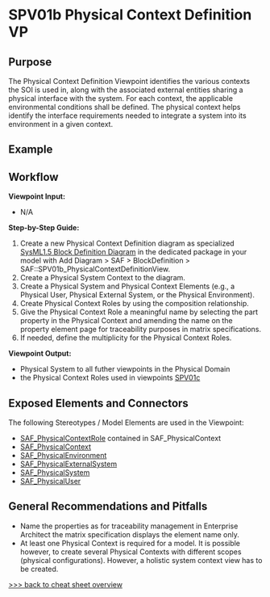 # SPV01b Physical Context Definition VP

## Purpose
The Physical Context Definition Viewpoint identifies the various contexts the SOI is used in, along with the associated external entities sharing a physical interface with the system. For each context, the applicable environmental conditions shall be defined. The physical context helps identify the interface requirements needed to integrate a system into its environment in a given context.

## Example

## Workflow
**Viewpoint Input:**
* N/A

**Step-by-Step Guide:**
1.	Create a new Physical Context Definition diagram as specialized [SysML1.5 Block Definition Diagram](https://sparxsystems.com/enterprise_architect_user_guide/16.1/modeling_languages/block_definition_diagrams.html) in the dedicated package in your model with Add Diagram > SAF > BlockDefinition > SAF::SPV01b_PhysicalContextDefinitionView.
2.	Create a Physical System Context to the diagram.
3.	Create a Physical System and Physical Context Elements (e.g., a Physical User, Physical External System, or the Physical Environment).
4.	Create Physical Context Roles by using the composition relationship.
5.	Give the Physical Context Role a meaningful name by selecting the part property in the Physical Context and amending the name on the property element page for traceability purposes in matrix specifications. 
6.	If needed, define the multiplicity for the Physical Context Roles.

**Viewpoint Output:**
* Physical System to all futher viewpoints in the Physical Domain
* the Physical Context Roles used in viewpoints [SPV01c](Physical-Context-Exchange-Viewpoint.md)

## Exposed Elements and Connectors
The following Stereotypes / Model Elements are used in the Viewpoint:
* [SAF_PhysicalContextRole](https://saf.gfse.org/userdoc/stereotypes.html#saf_physicalcontextrole) contained in SAF_PhysicalContext
* [SAF_PhysicalContext](https://saf.gfse.org/userdoc/stereotypes.html#saf_physicalcontext)
* [SAF_PhysicalEnvironment](https://saf.gfse.org/userdoc/stereotypes.html#saf_physicalenvironment)
* [SAF_PhysicalExternalSystem](https://saf.gfse.org/userdoc/stereotypes.html#saf_physicalexternalsystem)
* [SAF_PhysicalSystem](https://saf.gfse.org/userdoc/stereotypes.html#saf_physicalsystem)
* [SAF_PhysicalUser](https://saf.gfse.org/userdoc/stereotypes.html#saf_physicaluser)

## General Recommendations and Pitfalls
* Name the properties as for traceability management in Enterprise Architect the matrix specification displays the element name only.
* At least one Physical Context is required for a model. It is possible however, to create several Physical Contexts with different scopes (physical configurations). However, a holistic system context view has to be created.

[>>> back to cheat sheet overview](../CheatSheet.md)
